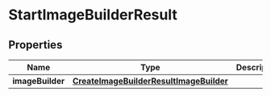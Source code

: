 

# StartImageBuilderResult


## Properties

| Name | Type | Description | Notes |
|------------ | ------------- | ------------- | -------------|
|**imageBuilder** | [**CreateImageBuilderResultImageBuilder**](CreateImageBuilderResultImageBuilder.md) |  |  [optional] |



